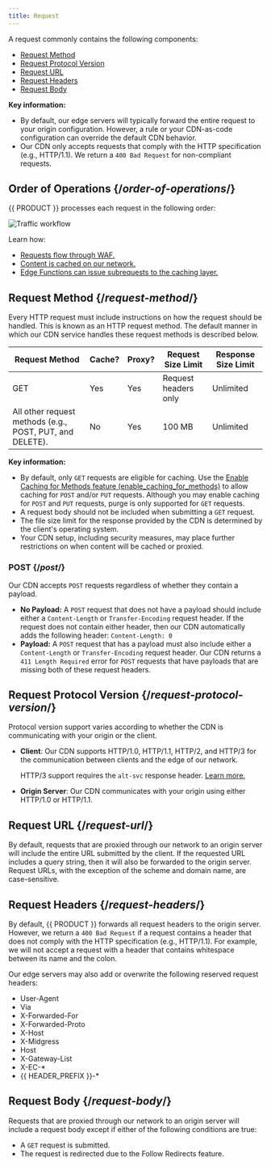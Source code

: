 ```yaml
---
title: Request
---
```


A request commonly contains the following components:

-   [Request Method](#request-method)
-   [Request Protocol Version](#request-protocol-version)
-   [Request URL](#request-url)
-   [Request Headers](#request-headers)
-   [Request Body](#request-body)

**Key information:**

-   By default, our edge servers will typically forward the entire request to your origin configuration. However, a rule or your CDN-as-code configuration can override the default CDN behavior.
-   Our CDN only accepts requests that comply with the HTTP specification (e.g., HTTP/1.1). We return a `400 Bad Request` for non-compliant requests.

## Order of Operations {/*order-of-operations*/}

{{ PRODUCT }} processes each request in the following order:

![Traffic workflow](/images/v7/security/traffic-order-of-operations.png)

Learn how:

-   [Requests flow through WAF.](/applications/security/waf#threat-detection)
-   [Content is cached on our network.](/applications/performance/caching#default-caching-policy)
-   [Edge Functions can issue subrequests to the caching layer.](/applications/edge_functions/caching#order-of-operations)

## Request Method {/*request-method*/}

Every HTTP request must include instructions on how the request should be handled. This is known as an HTTP request method. The default manner in which our CDN service handles these request methods is described below.

| Request Method | Cache?  | Proxy? | Request Size Limit | Response Size Limit |
|---|---|---|---|---|
| GET | Yes  | Yes  | Request headers only  | Unlimited  |
|All other request methods (e.g., POST, PUT, and DELETE).   | No  | Yes | 100 MB  | Unlimited |

**Key information:**

-   By default, only `GET` requests are eligible for caching. Use the [Enable Caching for Methods feature (enable_caching_for_methods)](/applications/performance/rules/features#enable-caching-for-methods) to allow caching for `POST` and/or `PUT` requests. Although you may enable caching for `POST` and `PUT` requests, purge is only supported for `GET` requests.
-   A request body should not be included when submitting a `GET` request.
-   The file size limit for the response provided by the CDN is determined by the client's operating system.
-   Your CDN setup, including security measures, may place further restrictions on when content will be cached or proxied.

### POST {/*post*/}

Our CDN accepts `POST` requests regardless of whether they contain a payload.

-   **No Payload:** A `POST` request that does not have a payload should include either a `Content-Length` or `Transfer-Encoding` request header. If the request does not contain either header, then our CDN automatically adds the following header: `Content-Length: 0`
-   **Payload:** A `POST` request that has a payload must also include either a `Content-Length` or `Transfer-Encoding` request header. Our CDN returns a `411 Length Required` error for `POST` requests that have payloads that are missing both of these request headers.

## Request Protocol Version {/*request-protocol-version*/}

Protocol version support varies according to whether the CDN is communicating with your origin or the client.

-   **Client**:  Our CDN supports HTTP/1.0, HTTP/1.1, HTTP/2, and HTTP/3 for the communication between clients and the edge of our network.

    <Callout type="info">

      HTTP/3 support requires the `alt-svc` response header. [Learn more.](/applications/basics/origins#http-3)

    </Callout>

-   **Origin Server**:  Our CDN communicates with your origin using either HTTP/1.0 or HTTP/1.1.

## Request URL {/*request-url*/}

By default, requests that are proxied through our network to an origin server will include the entire URL submitted by the client. If the requested URL includes a query string, then it will also be forwarded to the origin server. Request URLs, with the exception of the scheme and domain name, are case-sensitive.

## Request Headers {/*request-headers*/}

By default, {{ PRODUCT }} forwards all request headers to the origin server. However, we return a `400 Bad Request` if a request contains a header that does not comply with the HTTP specification (e.g., HTTP/1.1). For example, we will not accept a request with a header that contains whitespace between its name and the colon.

Our edge servers may also add or overwrite the following reserved request headers:

-   User-Agent
-   Via
-   X-Forwarded-For
-   X-Forwarded-Proto
-   X-Host
-   X-Midgress
-   Host
-   X-Gateway-List
-   X-EC-*
-   {{ HEADER_PREFIX }}-*

<!--
### General headers {/*general-headers*/}

- `x-request-id`: unique request ID on {{ PRODUCT_NAME }} which may optionally be provided by you when issuing the requests to {{ PRODUCT_NAME }}
- `{{ HEADER_PREFIX }}-client-ip`: the client IP address from which the request to {{ PRODUCT_NAME }} edge components originated.
- `{{ HEADER_PREFIX }}-destination`: the routing destination as determined by traffic splitting rules if any; the name of the destinations are taken from {{ PRODUCT_NAME }} router code and if not specified then default is `default`
- `{{ HEADER_PREFIX }}-original-qs`: contains the original query string if [custom caching](/applications/performance/caching#customizing-the-cache-key) rules exclude query strings for the matching route; otherwise not set
- `{{ HEADER_PREFIX }}-protocol`: the protocol on which the connection to your site has been established; it can either be `https` or `http`;

  [Learn more.](/applications/security/edgejs_security#ssl)

### User agent headers {/*user-agent-headers*/}

User agent headers are headers that {{ PRODUCT_NAME }} derives by analyzing the received `user-agent` request header.

- `{{ HEADER_PREFIX }}-device`: device type which can be `smartphone`, `tablet`, `mobile` (feature phones) or `desktop`
- `{{ HEADER_PREFIX }}-vendor`: vendor of the device which can be `apple`, `android` or `generic`
- `{{ HEADER_PREFIX }}-device-is-bot`: Indicates whether the request's user agent matches the user agent for a known bot. Returns `1` for known bots and `0` for all other requests.
- `{{ HEADER_PREFIX }}-browser`: browser type which can be `chrome`, `safari`, `firefox`, `opera`, `edge`, `msie` or `generic`

These values are provided as best effort as user agent, especially adversarial ones, can control the values by which we determine the values above.

### Geolocation headers {/*geolocation-headers*/}

Geolocation headers contain the geographical information about the provenance of the request. They are based on the IP of the actual request or, if overriding need is presented, on the content of `{{ HEADER_PREFIX }}-client-ip` request header.

- `{{ HEADER_PREFIX }}-geo-country-code`: the ISO 3166 two letter code for the country from which the request originated. See the Alpha-2 code column in the [list of ISO 3166 country codes](https://en.wikipedia.org/wiki/List_of_ISO_3166_country_codes) for reference.
- `{{ HEADER_PREFIX }}-geo-state-code`: the two letter state code from which the request originated
- `{{ HEADER_PREFIX }}-geo-city`: the name of the city from which the request originated
- `{{ HEADER_PREFIX }}-geo-postal-code`: the ZIP or postal code from which the request originated
- `{{ HEADER_PREFIX }}-geo-latitude`: the geographical latitude from which the request originated
- `{{ HEADER_PREFIX }}-geo-longitude`: the geographical longitude from which the request originated
- `{{ HEADER_PREFIX }}-geo-asn`: the autonomous system number of the network operator from which the request originated

These values are provided as a best effort. {{ PRODUCT_NAME }} cannot guarantee the accuracy of geolocation based on the client's IP address.
-->

<!--### Static prerendering headers {/*static-prerendering-headers*/}

- `{{ HEADER_PREFIX }}-preload`: Will be "1" if the request originated from [Static Prerendering](/applications/performance/static_prerendering). Otherwise this header will not be present.
-->
## Request Body {/*request-body*/}

Requests that are proxied through our network to an origin server will include a request body except if either of the following conditions are true:

-   A `GET` request is submitted.
-   The request is redirected due to the Follow Redirects feature.
